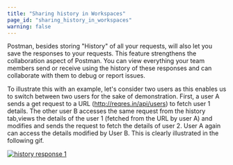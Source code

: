 ```yaml
---
title: "Sharing history in Workspaces"
page_id: "sharing_history_in_workspaces"
warning: false
---
```


 Postman, besides storing "History" of all your requests, will also let you save the responses to your requests. This feature strengthens the collaboration aspect of Postman. You can view everything your team members send or receive using the history of these responses and can collaborate with them to debug or report issues. 
 
 To illustrate this with an example, let's consider two users as this enables us to switch between two users for the sake of demonstration. First, a user A sends a get request to a URL (http://reqres.in/api/users) to fetch user 1 details. The other user B accesses the same request from the history tab,views the details of the user 1 (fetched from the URL by user A) and modifies and sends the request to fetch the details of user 2. User A again can access the details modified by User B. This is clearly illustrated in the following gif.  
 
 [![history response 1](https://s3.amazonaws.com/postman-static-getpostman-com/postman-docs/History_Response4.gif)](https://s3.amazonaws.com/postman-static-getpostman-com/postman-docs/History_Response4.gif)









